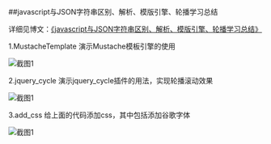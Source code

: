 

##javascript与JSON字符串区别、解析、模版引擎、轮播学习总结


详细见博文：[《javascript与JSON字符串区别、解析、模版引擎、轮播学习总结》]()



1.MustacheTemplate
演示Mustache模板引擎的使用

![截图1]()

2.jquery_cycle
演示jquery_cycle插件的用法，实现轮播滚动效果

![截图1]()

3.add_css
给上面的代码添加css，其中包括添加谷歌字体

![截图1]()